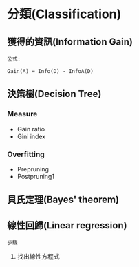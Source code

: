 # 分類(Classification)

## 獲得的資訊(Information Gain)
`公式:`
```
Gain(A) = Info(D) - InfoA(D)
```

## 決策樹(Decision Tree)
### Measure
* Gain ratio
* Gini index

### Overfitting
* Prepruning
* Postpruning1

## 貝氏定理(Bayes' theorem)

## 線性回歸(Linear regression)
`步驟`
1. 找出線性方程式

